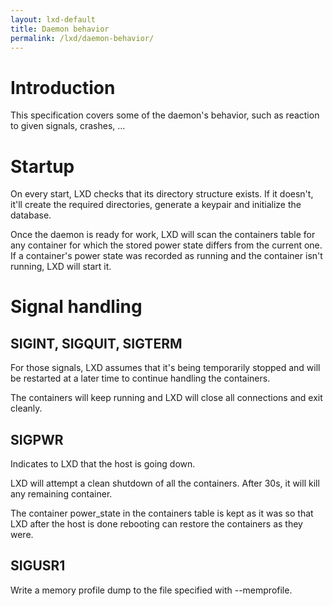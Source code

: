 ```yaml
---
layout: lxd-default
title: Daemon behavior
permalink: /lxd/daemon-behavior/
---
```

# Introduction

This specification covers some of the daemon's behavior, such as
reaction to given signals, crashes, ...

# Startup
On every start, LXD checks that its directory structure exists. If it
doesn't, it'll create the required directories, generate a keypair and
initialize the database.

Once the daemon is ready for work, LXD will scan the containers table
for any container for which the stored power state differs from the
current one. If a container's power state was recorded as running and the
container isn't running, LXD will start it.

# Signal handling
## SIGINT, SIGQUIT, SIGTERM
For those signals, LXD assumes that it's being temporarily stopped and
will be restarted at a later time to continue handling the containers.

The containers will keep running and LXD will close all connections and
exit cleanly.

## SIGPWR
Indicates to LXD that the host is going down.

LXD will attempt a clean shutdown of all the containers. After 30s, it
will kill any remaining container.

The container power\_state in the containers table is kept as it was so
that LXD after the host is done rebooting can restore the containers as
they were.

## SIGUSR1
Write a memory profile dump to the file specified with \-\-memprofile.
